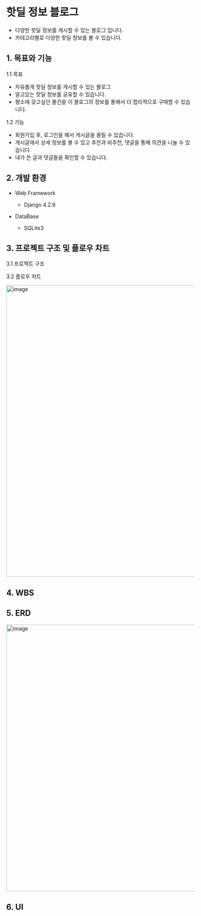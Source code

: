 # 핫딜 정보 블로그
  * 다양한 핫딜 정보를 게시할 수 있는 블로그 입니다.
  * 카테고리별로 다양한 핫딜 정보를 볼 수 있습니다.
## 1. 목표와 기능
  1.1 목표

  * 자유롭게 핫딜 정보를 게시할 수 있는 블로그
  * 알고있는 핫딜 정보를 공유할 수 있습니다.
  * 평소에 갖고싶던 물건을 이 블로그의 정보를 통해서 더 합리적으로 구매할 수 있습니다.

1.2 기능

  * 회원가입 후, 로그인을 해서 게시글을 올릴 수 있습니다.
  * 게시글에서 상세 정보를 볼 수 있고 추천과 비추천, 댓글을 통해 의견을 나눌 수 있습니다.
  * 내가 쓴 글과 댓글들을 확인할 수 있습니다.
## 2. 개발 환경
  * Web Framework
    * Django 4.2.6

  * DataBase
    * SQLite3
  

## 3. 프로젝트 구조 및 플로우 차트
  3.1 프로젝트 구조

    
  3.2 플로우 차트
  
<img width="777" alt="image" src="https://github.com/UserDongHu/Blog_Project/assets/137512514/87f0db11-f654-403f-804a-2411a263875b">


## 4. WBS



## 5. ERD 
<img width="711" alt="image" src="https://github.com/UserDongHu/Blog_Project/assets/137512514/85f17c91-4b32-4edc-85fc-0ad5dba5a8e0">






## 6. UI 
